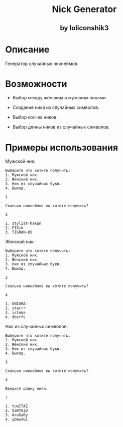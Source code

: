 <h1 align="center">Nick Generator</h1>
<h2 align="center">by loliconshik3</h2>

# Описание

Генератор случайных никнеймов.

# Возможности

* Выбор между женским и мужским никами.

* Создание ника из случайных символов.

* Выбор кол-ва ников.

* Выбор длины ников из случайных символов.

# Примеры использования

Мужской ник:
```
Выберите что хотите получить:
1. Мужской ник.
2. Женский ник.
3. Ник из случайных букв.
4. Выход.

1

Сколько никнеймов вы хотите получить?

3

1. stylist-hakan
2. FIXik
3. TIGRAN-85
```

Женский ник:
```
Выберите что хотите получить:
1. Мужской ник.
2. Женский ник.
3. Ник из случайных букв.
4. Выход.

2

Сколько никнеймов вы хотите получить?

4

1. ENIGMA-
2. starrr
3. istoma
4. dbcrfc
```

Ник из случайных символов:
```
Выберите что хотите получить:
1. Мужской ник.
2. Женский ник.
3. Ник из случайных букв.
4. Выход.

3

Сколько никнеймов вы хотите получить?

4

Введите длину ника.

7

1. tuwITAZ
2. XaRYGiD
3. AreGaRy
4. yDewYGi
```
